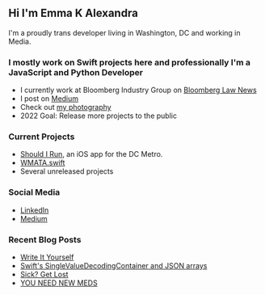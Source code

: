 ## Hi I'm Emma K Alexandra
I'm a proudly trans developer living in Washington, DC and working in Media.

### I mostly work on Swift projects here and professionally I'm a JavaScript and Python Developer
- I currently work at Bloomberg Industry Group on [Bloomberg Law News][blawnews]
- I post on [Medium][medium]
- Check out [my photography](https://www.flickr.com/photos/157881463@N08/)
- 2022 Goal: Release more projects to the public

### Current Projects
- [Should I Run][shouldirun], an iOS app for the DC Metro.
- [WMATA.swift][wmata]
- Several unreleased projects

### Social Media
- [LinkedIn][linkedin]
- [Medium][medium]

### Recent Blog Posts
<!-- BLOG-POST-LIST:START -->
- [Write It Yourself](https://emma.sh/blog/2020/7/30/write-it-yourself)
- [Swift's SingleValueDecodingContainer and JSON arrays](https://emma.sh/blog/2020/7/17/swift-singlevaluedecodingcontainer)
- [Sick? Get Lost](https://emma.sh/blog/2020/6/27/sick-get-lost)
- [YOU NEED NEW MEDS](https://emma.sh/blog/2020/6/17/you-need-new-meds)
<!-- BLOG-POST-LIST:END -->
 
[blawnews]: https://news.bloomberglaw.com
[medium]: https://emmakalexandra.medium.com
[shouldirun]: https://apps.apple.com/us/app/should-i-run-dc-metro/id1316762644
[rtree]: https://github.com/emma-k-alexandra/RTree
[wmata]: https://github.com/emma-k-alexandra/WMATA.swift
[codable]: https://developer.apple.com/documentation/swift/codable
[linkedin]: https://www.linkedin.com/in/emmakalexandra/
[medium]: https://emmakalexandra.medium.com
